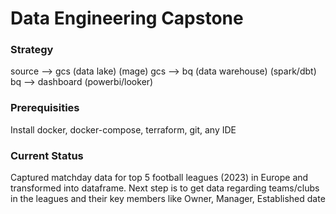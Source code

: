 # Data Engineering Capstone


### Strategy

source --> gcs (data lake) (mage)
gcs --> bq (data warehouse) (spark/dbt)
bq --> dashboard (powerbi/looker)


### Prerequisities

Install docker, docker-compose, terraform, git, any IDE

### Current Status

Captured matchday data for top 5 football leagues (2023) in Europe and transformed into dataframe.
Next step is to get data regarding teams/clubs in the leagues and their key members like Owner, Manager, Established date

